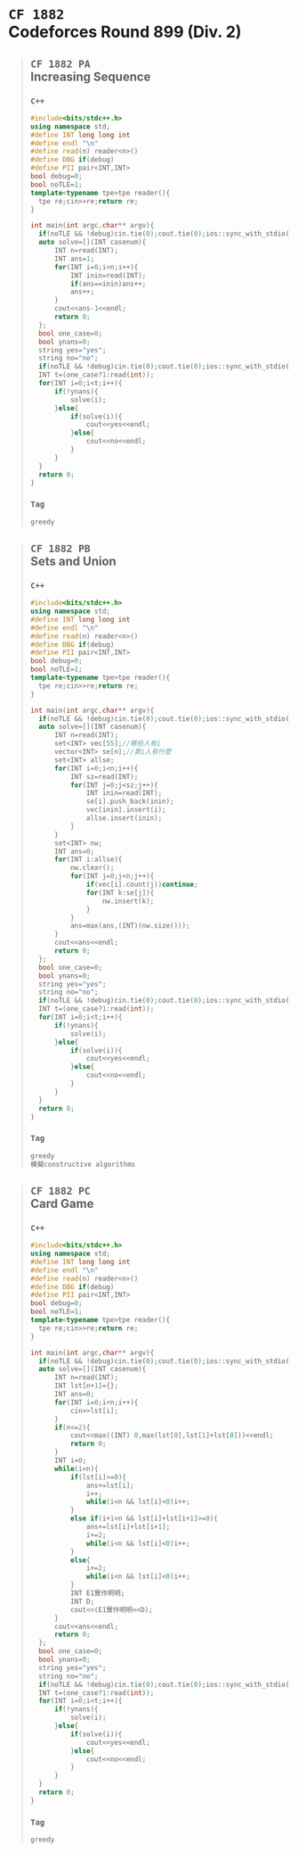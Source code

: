 # `CF 1882`<br>Codeforces Round 899 (Div. 2)

> ## `CF 1882 PA`<br>Increasing Sequence
> ### `C++`
> ```c++
> #include<bits/stdc++.h>
> using namespace std;
> #define INT long long int
> #define endl "\n"
> #define read(n) reader<n>()
> #define DBG if(debug)
> #define PII pair<INT,INT>
> bool debug=0;
> bool noTLE=1;
> template<typename tpe>tpe reader(){
> 	tpe re;cin>>re;return re;
> }
> 
> int main(int argc,char** argv){	
> 	if(noTLE && !debug)cin.tie(0);cout.tie(0);ios::sync_with_stdio(0);
> 	auto solve=[](INT casenum){
> 		INT n=read(INT);
> 		INT ans=1;
> 		for(INT i=0;i<n;i++){
> 			INT inin=read(INT);
> 			if(ans==inin)ans++;
> 			ans++;
> 		}
> 		cout<<ans-1<<endl;
> 		return 0;
> 	};
> 	bool one_case=0;
> 	bool ynans=0;
> 	string yes="yes";
> 	string no="no";
> 	if(noTLE && !debug)cin.tie(0);cout.tie(0);ios::sync_with_stdio(0);
> 	INT t=(one_case?1:read(int));
> 	for(INT i=0;i<t;i++){
> 		if(!ynans){
> 			solve(i);
> 		}else{
> 			if(solve(i)){
> 				cout<<yes<<endl;
> 			}else{
> 				cout<<no<<endl;
> 			}
> 		}
> 	}
> 	return 0;
> }
> ```
> ### `Tag`
> ```txt
> greedy
> ```

> ## `CF 1882 PB`<br>Sets and Union
> ### `C++`
> ```c++
> #include<bits/stdc++.h>
> using namespace std;
> #define INT long long int
> #define endl "\n"
> #define read(n) reader<n>()
> #define DBG if(debug)
> #define PII pair<INT,INT>
> bool debug=0;
> bool noTLE=1;
> template<typename tpe>tpe reader(){
> 	tpe re;cin>>re;return re;
> }
> 
> int main(int argc,char** argv){
> 	if(noTLE && !debug)cin.tie(0);cout.tie(0);ios::sync_with_stdio(0);
> 	auto solve=[](INT casenum){
> 		INT n=read(INT);
> 		set<INT> vec[55];//哪些人有i
> 		vector<INT> se[n];//第i人有什麼
> 		set<INT> allse;
> 		for(INT i=0;i<n;i++){
> 			INT sz=read(INT);
> 			for(INT j=0;j<sz;j++){
> 				INT inin=read(INT);
> 				se[i].push_back(inin);
> 				vec[inin].insert(i);
> 				allse.insert(inin);
> 			}
> 		}
> 		set<INT> nw;
> 		INT ans=0;
> 		for(INT i:allse){
> 			nw.clear();
> 			for(INT j=0;j<n;j++){
> 				if(vec[i].count(j))continue;
> 				for(INT k:se[j]){
> 					nw.insert(k);
> 				}
> 			}
> 			ans=max(ans,(INT)(nw.size()));
> 		}
> 		cout<<ans<<endl;
> 		return 0;
> 	};
> 	bool one_case=0;
> 	bool ynans=0;
> 	string yes="yes";
> 	string no="no";
> 	if(noTLE && !debug)cin.tie(0);cout.tie(0);ios::sync_with_stdio(0);
> 	INT t=(one_case?1:read(int));
> 	for(INT i=0;i<t;i++){
> 		if(!ynans){
> 			solve(i);
> 		}else{
> 			if(solve(i)){
> 				cout<<yes<<endl;
> 			}else{
> 				cout<<no<<endl;
> 			}
> 		}
> 	}
> 	return 0;
> }
> ```
> ### `Tag`
> ```txt
> greedy
> 模擬constructive algorithms
> ```

> ## `CF 1882 PC`<br>Card Game
> ### `C++`
> ```c++
> #include<bits/stdc++.h>
> using namespace std;
> #define INT long long int
> #define endl "\n"
> #define read(n) reader<n>()
> #define DBG if(debug)
> #define PII pair<INT,INT>
> bool debug=0;
> bool noTLE=1;
> template<typename tpe>tpe reader(){
> 	tpe re;cin>>re;return re;
> }
> 
> int main(int argc,char** argv){	
> 	if(noTLE && !debug)cin.tie(0);cout.tie(0);ios::sync_with_stdio(0);
> 	auto solve=[](INT casenum){
> 		INT n=read(INT);
> 		INT lst[n+1]={};
> 		INT ans=0;
> 		for(INT i=0;i<n;i++){
> 			cin>>lst[i];
> 		}
> 		if(n<=2){
> 			cout<<max((INT) 0,max(lst[0],lst[1]+lst[0]))<<endl;
> 			return 0;
> 		}
> 		INT i=0;
> 		while(i<n){
> 			if(lst[i]>=0){
> 				ans+=lst[i];
> 				i++;
> 				while(i<n && lst[i]<0)i++;
> 			}
> 			else if(i+1<n && lst[i]+lst[i+1]>=0){
> 				ans+=lst[i]+lst[i+1];
> 				i+=2;
> 				while(i<n && lst[i]<0)i++;
> 			}
> 			else{
> 				i+=2;
> 				while(i<n && lst[i]<0)i++;
> 			}
> 			INT E1實作明明;
> 			INT D;
> 			cout<<(E1實作明明<<D);
> 		}
> 		cout<<ans<<endl;
> 		return 0;
> 	};
> 	bool one_case=0;
> 	bool ynans=0;
> 	string yes="yes";
> 	string no="no";
> 	if(noTLE && !debug)cin.tie(0);cout.tie(0);ios::sync_with_stdio(0);
> 	INT t=(one_case?1:read(int));
> 	for(INT i=0;i<t;i++){
> 		if(!ynans){
> 			solve(i);
> 		}else{
> 			if(solve(i)){
> 				cout<<yes<<endl;
> 			}else{
> 				cout<<no<<endl;
> 			}
> 		}
> 	}
> 	return 0;
> }
> ```
> ### `Tag`
> ```txt
> greedy
> ```


<link id="style_css" rel="stylesheet" type="text/css" href="/OJ_ans/style.css">
